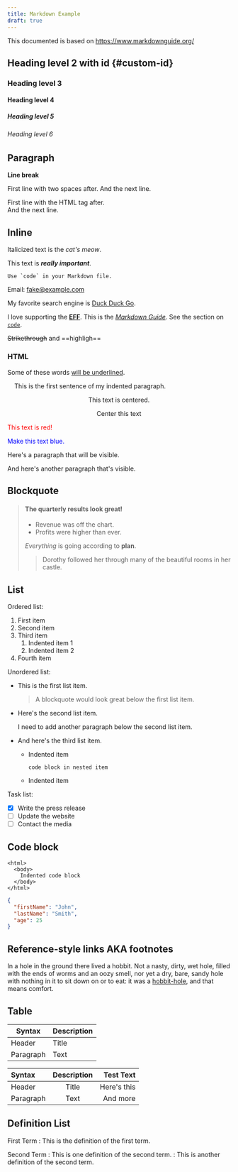 ```yaml
---
title: Markdown Example
draft: true
---
```


This documented is based on https://www.markdownguide.org/

## Heading level 2 with id {#custom-id}
### Heading level 3
#### Heading level 4
##### Heading level 5
###### Heading level 6

## Paragraph

**Line break**

First line with two spaces after.
And the next line.

First line with the HTML tag after.<br>
And the next line.

## Inline

Italicized text is the *cat's meow*.

This text is ***really important***.

``Use `code` in your Markdown file.``

Email: <fake@example.com>

My favorite search engine is [Duck Duck Go](https://duckduckgo.com "The best search engine for privacy").

I love supporting the **[EFF](https://eff.org)**.
This is the *[Markdown Guide](https://www.markdownguide.org)*.
See the section on [`code`](#code).

~~Strikethrough~~ and ==highligh==

### HTML

Some of these words <ins>will be underlined</ins>.

&nbsp;&nbsp;&nbsp;&nbsp;This is the first sentence of my indented paragraph.

<center>This text is centered.</center>

<p style="text-align:center">Center this text</p>

<font color="red">This text is red!</font>

<p style="color:blue">Make this text blue.</p>

Here's a paragraph that will be visible.

[This is a comment that will be hidden.]: #

And here's another paragraph that's visible.


## Blockquote

> #### The quarterly results look great!
>
> - Revenue was off the chart.
> - Profits were higher than ever.
>
>  *Everything* is going according to **plan**.
>
>> Dorothy followed her through many of the beautiful rooms in her castle.

## List

Ordered list:
1. First item
2. Second item
3. Third item
   1. Indented item 1
   2. Indented item 2
4. Fourth item

Unordered list:
* This is the first list item.

    > A blockquote would look great below the first list item.
* Here's the second list item.

    I need to add another paragraph below the second list item.
* And here's the third list item.
   - Indented item
        ```
        code block in nested item
        ```
   - Indented item

Task list:
- [x] Write the press release
- [ ] Update the website
- [ ] Contact the media

## Code block

    <html>
      <body>
        Indented code block
      </body>
    </html>

```json
{
  "firstName": "John",
  "lastName": "Smith",
  "age": 25
}
```

## Reference-style links AKA footnotes

In a hole in the ground there lived a hobbit. Not a nasty, dirty, wet hole, filled with the ends
of worms and an oozy smell, nor yet a dry, bare, sandy hole with nothing in it to sit down on or to
eat: it was a [hobbit-hole][1], and that means comfort.

[1]: <https://en.wikipedia.org/wiki/Hobbit#Lifestyle> "Hobbit lifestyles"

## Table

| Syntax      | Description |
| ----------- | ----------- |
| Header      | Title       |
| Paragraph   | Text        |

| Syntax      | Description | Test Text     |
| :---        |    :----:   |          ---: |
| Header      | Title       | Here's this   |
| Paragraph   | Text        | And more      |


## Definition List

First Term
: This is the definition of the first term.

Second Term
: This is one definition of the second term.
: This is another definition of the second term.
